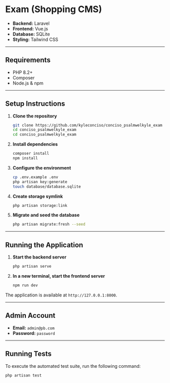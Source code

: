 # Exam (Shopping CMS)

- **Backend:** Laravel
- **Frontend:** Vue.js
- **Database:** SQLite
- **Styling:** Tailwind CSS

---

## Requirements

- PHP 8.2+
- Composer
- Node.js & npm

---

## Setup Instructions

1.  **Clone the repository**

    ```bash
    git clone https://github.com/kyleconciso/conciso_psalmwelkyle_exam
    cd conciso_psalmwelkyle_exam
    cd conciso_psalmwelkyle_exam
    ```

2.  **Install dependencies**

    ```bash
    composer install
    npm install
    ```

3.  **Configure the environment**

    ```bash
    cp .env.example .env
    php artisan key:generate
    touch database/database.sqlite
    ```

4.  **Create storage symlink**

    ```bash
    php artisan storage:link
    ```

5.  **Migrate and seed the database**
    ```bash
    php artisan migrate:fresh --seed
    ```

---

## Running the Application

1.  **Start the backend server**

    ```bash
    php artisan serve
    ```

2.  **In a new terminal, start the frontend server**
    ```bash
    npm run dev
    ```

The application is available at `http://127.0.0.1:8000`.

---

## Admin Account

- **Email:** `admin@pb.com`
- **Password:** `password`

---

## Running Tests

To execute the automated test suite, run the following command:

```bash
php artisan test
```
